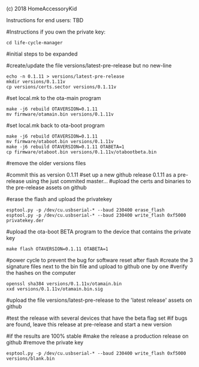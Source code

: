 (c) 2018 HomeAccessoryKid

Instructions for end users:
TBD

#Instructions if you own the private key:
```
cd life-cycle-manager
```
#initial steps to be expanded

#create/update the file versions/latest-pre-release but no new-line
```
echo -n 0.1.11 > versions/latest-pre-release
mkdir versions/0.1.11v
cp versions/certs.sector versions/0.1.11v
```
#set local.mk to the ota-main program
```
make -j6 rebuild OTAVERSION=0.1.11
mv firmware/otamain.bin versions/0.1.11v
```
#set local.mk back to ota-boot program
```
make -j6 rebuild OTAVERSION=0.1.11
mv firmware/otaboot.bin versions/0.1.11v
make -j6 rebuild OTAVERSION=0.1.11 OTABETA=1
cp firmware/otaboot.bin versions/0.1.11v/otabootbeta.bin
```

#remove the older versions files

#commit this as version 0.1.11
#set up a new github release 0.1.11 as a pre-release using the just commited master...
#upload the certs and binaries to the pre-release assets on github

#erase the flash and upload the privatekey
```
esptool.py -p /dev/cu.usbserial-* --baud 230400 erase_flash 
esptool.py -p /dev/cu.usbserial-* --baud 230400 write_flash 0xf5000 privatekey.der
```
#upload the ota-boot BETA program to the device that contains the private key
```
make flash OTAVERSION=0.1.11 OTABETA=1
```
#power cycle to prevent the bug for software reset after flash
#create the 3 signature files next to the bin file and upload to github one by one
#verify the hashes on the computer
```
openssl sha384 versions/0.1.11v/otamain.bin
xxd versions/0.1.11v/otamain.bin.sig
```

#upload the file versions/latest-pre-release to the 'latest release' assets on github

#test the release with several devices that have the beta flag set
#if bugs are found, leave this release at pre-release and start a new version

#if the results are 100% stable
#make the release a production release on github
#remove the private key
```
esptool.py -p /dev/cu.usbserial-* --baud 230400 write_flash 0xf5000 versions/blank.bin
```
